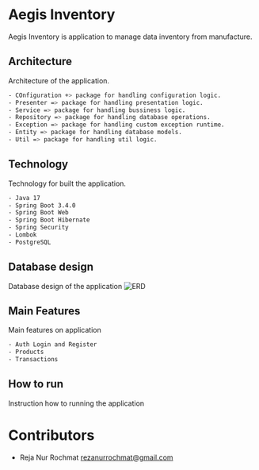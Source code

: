 # Aegis Inventory
Aegis Inventory is application to manage data inventory from manufacture.

## Architecture
Architecture of the application.
```bash
- COnfiguration +> package for handling configuration logic.
- Presenter => package for handling presentation logic.
- Service => package for handling bussiness logic.
- Repository => package for handling database operations.
- Exception => package for handling custom exception runtime.
- Entity => package for handling database models.
- Util => package for handling util logic.
```

## Technology
Technology for built the application.
```bash
- Java 17
- Spring Boot 3.4.0
- Spring Boot Web
- Spring Boot Hibernate
- Spring Security
- Lombok
- PostgreSQL
```

## Database design
Database design of the application
![ERD](https://github.com/user-attachments/assets/fe27f620-7b15-436f-a2cc-f22dcfa16c80)


## Main Features
Main features on application
```bash
- Auth Login and Register
- Products
- Transactions
```

## How to run
Instruction how to running the application


# Contributors
- Reja Nur Rochmat <rezanurrochmat@gmail.com>
